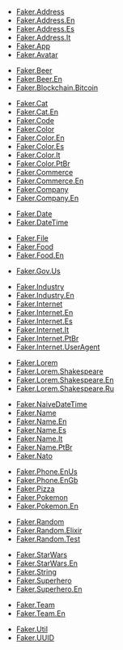 <!-- A -->
- [Faker.Address](lib/faker/address.ex)
- [Faker.Address.En](lib/faker/address/en.ex)
- [Faker.Address.Es](lib/faker/address/es.ex)
- [Faker.Address.It](lib/faker/address/it.ex)
- [Faker.App](lib/faker/app.ex)
- [Faker.Avatar](lib/faker/avatar.ex)
<!-- B -->
- [Faker.Beer](lib/faker/beer.ex)
- [Faker.Beer.En](lib/faker/beer/en.ex)
- [Faker.Blockchain.Bitcoin](lib/faker/bitcoin.ex)
<!-- C -->
- [Faker.Cat](lib/faker/cat.ex)
- [Faker.Cat.En](lib/faker/cat/en.ex)
- [Faker.Code](lib/faker/code.ex)
- [Faker.Color](lib/faker/color.ex)
- [Faker.Color.En](lib/faker/color/en.ex)
- [Faker.Color.Es](lib/faker/color/es.ex)
- [Faker.Color.It](lib/faker/color/it.ex)
- [Faker.Color.PtBr](lib/faker/color/pt_br.ex)
- [Faker.Commerce](lib/faker/commerce.ex)
- [Faker.Commerce.En](lib/faker/commerce/en.ex)
- [Faker.Company](lib/faker/company.ex)
- [Faker.Company.En](lib/faker/company/en.ex)
<!-- D -->
- [Faker.Date](lib/faker/date.ex)
- [Faker.DateTime](lib/faker/datetime.ex)
<!-- E -->
<!-- F -->
- [Faker.File](lib/faker/file.ex)
- [Faker.Food](docs/food.md)
- [Faker.Food.En](docs/food/en.md)
<!-- G -->
- [Faker.Gov.Us](docs/gov/us.md)
<!-- H -->
<!-- I -->
- [Faker.Industry](lib/faker/industry.ex)
- [Faker.Industry.En](lib/faker/industry/en.ex)
- [Faker.Internet](lib/faker/internet.ex)
- [Faker.Internet.En](lib/faker/internet/en.ex)
- [Faker.Internet.Es](lib/faker/internet/es.ex)
- [Faker.Internet.It](lib/faker/internet/it.ex)
- [Faker.Internet.PtBr](lib/faker/internet/pt_br.ex)
- [Faker.Internet.UserAgent](lib/faker/internet/user_agent.ex)
<!-- J -->
<!-- K -->
<!-- L -->
- [Faker.Lorem](lib/faker/lorem.ex)
- [Faker.Lorem.Shakespeare](lib/faker/lorem/shakespeare.ex)
- [Faker.Lorem.Shakespeare.En](lib/faker/lorem/shakespeare/en.ex)
- [Faker.Lorem.Shakespeare.Ru](lib/faker/lorem/shakespeare/ru.ex)
<!-- M -->
<!-- N -->
- [Faker.NaiveDateTime](lib/faker/nativedatetime.ex)
- [Faker.Name](lib/faker/name.ex)
- [Faker.Name.En](lib/faker/name/en.ex)
- [Faker.Name.Es](lib/faker/name/es.ex)
- [Faker.Name.It](lib/faker/name/it.ex)
- [Faker.Name.PtBr](lib/faker/name/pt_br.ex)
- [Faker.Nato](lib/faker/nato.ex)
<!-- O -->
<!-- P -->
- [Faker.Phone.EnUs](lib/faker/phone/en_us.ex)
- [Faker.Phone.EnGb](lib/faker/phone/en_gb.ex)
- [Faker.Pizza](lib/faker/pizza.ex)
- [Faker.Pokemon](lib/faker/pokemon.ex)
- [Faker.Pokemon.En](lib/faker/pokemon/en.ex)
<!-- Q -->
<!-- R -->
- [Faker.Random](lib/faker/random.ex)
- [Faker.Random.Elixir](lib/faker/random/elixir.ex)
- [Faker.Random.Test](lib/faker/random/test.ex)
<!-- S -->
- [Faker.StarWars](lib/faker/star_wars.ex)
- [Faker.StarWars.En](lib/faker/star_wars/en.ex)
- [Faker.String](lib/faker/string.ex)
- [Faker.Superhero](lib/faker/superhero.ex)
- [Faker.Superhero.En](lib/faker/superhero/en.ex)
<!-- T -->
- [Faker.Team](lib/faker/team.ex)
- [Faker.Team.En](lib/faker/team/en.ex)
<!-- U -->
- [Faker.Util](lib/faker/util.ex)
- [Faker.UUID](lib/faker/uuid.ex)
<!-- V -->
<!-- W -->
<!-- X -->
<!-- Y -->
<!-- Z -->
